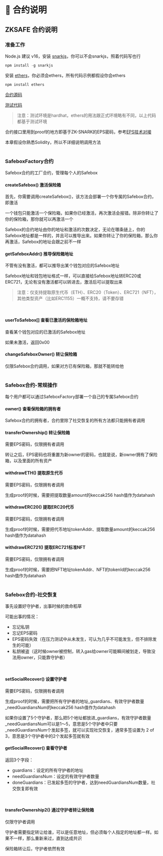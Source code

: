 # 📜 合约说明
## ZKSAFE 合约说明

### 准备工作
Node.js 建议 v16，安装 [snarkjs](https://github.com/iden3/snarkjs)，你可以不会snarkjs，照着代码写也行
```javascript
npm install -g snarkjs
```
安装 [ethers](https://docs.ethers.io/v5/getting-started/)，你必须会ethers，所有代码示例都假设你会ethers
```javascript
npm install ethers
```
[合约源码](https://github.com/ZKSAFE/all-contracts/tree/main/contracts/zkSafe)

[测试代码](https://github.com/ZKSAFE/all-contracts/blob/main/test/Safebox-withdraw.js)

>注意：测试环境是hardhat，ethers的用法跟正式环境略有不同，以上代码都基于测试环境

合约接口里用到proof的地方即基于ZK-SNARK的EPS密码，参考[EPS技术对接](../eps/build.md)

本章假设你熟悉Solidity，所以不详细说明调用方法
<br>
<br>

### SafeboxFactory合约
Safebox合约的工厂合约，管理每个人的Safebox
<br>

#### createSafebox() 激活保险箱
首先，你需要调用createSafebox()，该方法会部署一个你专属的Safebox合约，即激活

一个钱包只能激活一个保险箱，如果你已经激活，再次激活会报错。除非你转让了你的保险箱，那你就可以再激活一个

Safebox的合约地址由你的地址和激活的次数决定，无论在哪条链上，你的Safebox地址都是一样的，并且可以推导出来。如果你转让了你的保险箱，那么你再激活，Safebox的地址会跟之前不一样
<br>

#### getSafeboxAddr() 推导保险箱地址
不管有没有激活，都可以推导出某个钱包对应的Safebox地址

Safebox地址和钱包地址格式一样，可以直接给Safebox地址转ERC20或ERC721，无论有没有激活都可以转进去，激活后可以提取出来

>注意：仅支持提取原生代币（ETH）、ERC20（Token）、ERC721（NFT），其他类型资产（比如ERC1155）一概不支持，请不要存错
<br>

#### userToSafebox[] 查看已激活的保险箱地址
查看某个钱包对应的已激活的Safebox地址

如果未激活，返回0x00
<br>

#### changeSafeboxOwner() 转让保险箱
仅限Safebox合约调用，如果对方已有保险箱，那就不能转给他
<br>
<br>

### Safebox合约-常规操作
每个用户都可以通过SafeboxFactory部署一个自己的专属Safebox合约
<br>

#### owner() 查看保险箱的拥有者
Safebox合约的拥有者，合约里除了社交恢复的所有方法都只能拥有者调用
<br>

#### transferOwnership() 转让保险箱
需要EPS密码，仅限拥有者调用

转让之后，EPS密码也将重置为新owner的密码，也就是说，新owner拥有了保险箱，以及里面的所有资产
<br>

#### withdrawETH() 提取原生代币
需要EPS密码，仅限拥有者调用

生成proof的时候，需要把提取数量amount的keccak256 hash值作为datahash
<br>

#### withdrawERC20() 提取ERC20代币
需要EPS密码，仅限拥有者调用

生成proof的时候，需要把代币地址tokenAddr、提取数量amount的keccak256 hash值作为datahash
<br>

#### withdrawERC721() 提取ERC721标准NFT
需要EPS密码，仅限拥有者调用

生成proof的时候，需要把NFT地址tokenAddr、NFT的tokenId的keccak256 hash值作为datahash
<br>
<br>

### Safebox合约-社交恢复
事先设置好守护者，出事时候的救命稻草

可能出事的情况：
* 忘记私钥
* 忘记EPS密码
* EPS密码失效（在压力测试中从未发生，可认为几乎不可能发生，但不排除发生的可能）
* 私钥被盗（这时候owner被控制，转入gas给owner可能瞬间被划走，导致没法用owner，只能靠守护者）
<br>

#### setSocialRecover() 设置守护者
需要EPS密码，仅限拥有者调用

生成proof的时候，需要把所有守护者的地址_guardians、有效守护者数量_needGuardiansNum的keccak256 hash值作为datahash

如果你设置了5个守护者，那么把5个地址都放进_guardians，有效守护者数量_needGuardiansNum可以是1～5，意思是5个守护者中只要_needGuardiansNum个发起多签，就可以实现社交恢复，通常多签设置为 2 of 3，意思是3个守护者中的2个发起多签就有效
<br>

#### getSocialRecover() 查看守护者
返回3个字段：
* guardians：设定的所有守护者的地址
* needGuardiansNum：设定的有效守护者数量
* doneGuardians：已发起多签的守护者，达到needGuardiansNum数量，社交恢复即有效
<br>

#### transferOwnership2() 通过守护者转让保险箱
仅限守护者调用

守护者需要指定转让给谁，可以是任意地址，但必须每个人指定的地址都一样。如果不一样，那么重新来过，直到达成共识

保险箱转让后，守护者依然有效
<br>